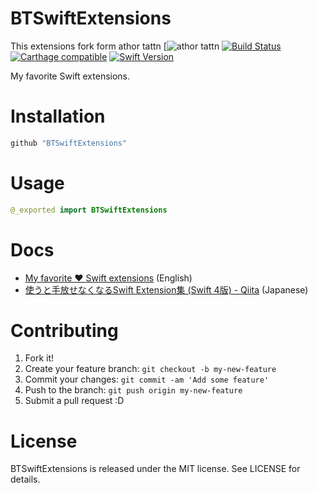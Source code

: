 BTSwiftExtensions
===
This extensions fork form athor tattn [![athor tattn](https://dev.to/tattn/my-favorite--swift-extensions-8g7)
[![Build Status](https://app.bitrise.io/app/e58694b1fa46a551/status.svg?token=E2FYmP02umcT9pjF4NKDSw)](https://app.bitrise.io/app/e58694b1fa46a551)
[![Carthage compatible](https://img.shields.io/badge/Carthage-compatible-4BC51D.svg?style=flat)](https://github.com/Carthage/Carthage)
[![Swift Version](https://img.shields.io/badge/Swift-5-F16D39.svg)](https://developer.apple.com/swift)

My favorite Swift extensions.

# Installation

```ruby
github "BTSwiftExtensions"
```

# Usage

```swift
@_exported import BTSwiftExtensions
```

# Docs
- [My favorite ❤️ Swift extensions](https://dev.to/tattn/my-favorite--swift-extensions-8g7) (English)
- [使うと手放せなくなるSwift Extension集 (Swift 4版) - Qiita](https://qiita.com/tattn/items/dc7dfe2fceec00bb4ff7) (Japanese)

# Contributing

1. Fork it!
2. Create your feature branch: `git checkout -b my-new-feature`
3. Commit your changes: `git commit -am 'Add some feature'`
4. Push to the branch: `git push origin my-new-feature`
5. Submit a pull request :D

# License

BTSwiftExtensions is released under the MIT license. See LICENSE for details.
